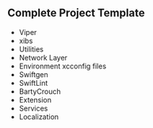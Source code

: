 ## Complete Project Template 
 * Viper
 * xibs
 * Utilities
 * Network Layer 
 * Environment xcconfig files
 * Swiftgen
 * SwiftLint
 * BartyCrouch
 * Extension
 * Services
 * Localization





